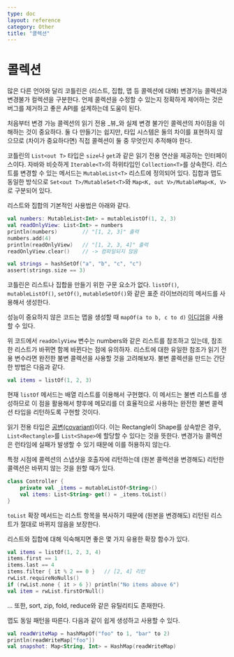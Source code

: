 ```yaml
---
type: doc
layout: reference
category: Other
title: "콜렉션"
---
```


# 콜렉션

많은 다른 언어와 달리 코틀린은 (리스트, 집합, 맵 등 콜렉션에 대해) 변경가능 콜렉션과 변경불가 컬렉션을 구분한다. 언제 콜렉션을 수정할 수 있는지 정확하게 제어하는 것은 버그를 제거하고 좋은 API를 설계하는데 도움이 된다.

처음부터 변경 가능 콜렉션의 읽기 전용 _뷰_와 실제 변경 불가인 콜렉션의 차이점을 이해하는 것이 중요하다. 둘 다 만들기는 쉽지만, 타입 시스템은 둘의 차이를 표현하지 않으므로 (차이가 중요하다면) 직접 콜렉션이 둘 중 무엇인지 추적해야 한다.

코틀린의 `List<out T>` 타입은 `size`나 `get`과 같은 읽기 전용 연산을 제공하는 인터페이스이다. 자바와 비슷하게 `Iterable<T>`의 하위타입인 `Collection<T>`를 상속한다. 리스트를 변경할 수 있는 메서드는 `MutableList<T>` 리스트에 정의되어 있다. 집합과 맵도 동일한 방식으로 `Set<out T>/MutableSet<T>`와 `Map<K, out V>/MutableMap<K, V>`로 구분되어 있다.

리스트와 집합의 기본적인 사용법은 아래와 같다.

``` kotlin
val numbers: MutableList<Int> = mutableListOf(1, 2, 3)
val readOnlyView: List<Int> = numbers
println(numbers)        // "[1, 2, 3]" 출력
numbers.add(4)
println(readOnlyView)   // "[1, 2, 3, 4]" 출력
readOnlyView.clear()    // -> 컴파일되지 않음

val strings = hashSetOf("a", "b", "c", "c")
assert(strings.size == 3)
```

코틀린은 리스트나 집합을 만들기 위한 구문 요소가 없다. `listOf()`, `mutableListOf()`, `setOf()`, `mutableSetOf()`와 같은 표준 라이브러리의 메서드를 사용해서 생성한다.

성능이 중요하지 않은 코드는 맵을 생성할 때 `mapOf(a to b, c to d)` [이디엄](idioms.html#read-only-map)을 사용할 수 있다.

위 코드에서 `readOnlyView` 변수는 numbers와 같은 리스트를 참조하고 있는데, 참조한 리스트가 바뀌면 함께 바뀐다는 점에 유의하자. 리스트에 대한 유일한 참조가 읽기 전용 변수라면 완전한 불변 콜렉션을 사용할 것을 고려해보자. 불변 콜렉션을 만드는 간단한 방법은 다음과 같다.

``` kotlin
val items = listOf(1, 2, 3)
```

현재 `listOf` 메서드는 배열 리스트를 이용해서 구현했다. 이 메서드는 불변 리스트를 생성하므로 이 점을 활용해서 향후에 메모리를 더 효율적으로 사용하는 완전한 불변 콜렉션 타입을 리턴하도록 구현할 것이다.

읽기 전용 타입은 [공변(covariant)](generics.html#variance)이다. 이는 Rectangle이 Shape를 상속받은 경우, `List<Rectangle>`를 `List<Shape>`에 할당할 수 있다는 것을 뜻한다. 변경가능 콜렉션은 런타임에 실패가 발생할 수 있기 때문에 이를 허용하지 않는다.

특정 시점에 콜렉션의 스냅샷을 호출자에 리턴하는데 (원본 콜렉션을 변경해도) 리턴한 콜렉션은 바뀌지 않는 것을 원할 때가 있다.

``` kotlin
class Controller {
    private val _items = mutableListOf<String>()
    val items: List<String> get() = _items.toList()
}
```

`toList` 확장 메서드는 리스트 항목을 복사하기 때문에 (원본을 변경해도) 리턴된 리스트가 절대로 바뀌지 않음을 보장한다.

리스트와 집합에 대해 익숙해지면 좋은 몇 가지 유용한 확장 함수가 있다.

``` kotlin
val items = listOf(1, 2, 3, 4)
items.first == 1
items.last == 4
items.filter { it % 2 == 0 }   // [2, 4] 리턴
rwList.requireNoNulls()
if (rwList.none { it > 6 }) println("No items above 6")
val item = rwList.firstOrNull()
```

... 또한, sort, zip, fold, reduce와 같은 유틸리티도 존재한다.

맵도 동일 패턴을 따른다. 다음과 같이 쉽게 생성하고 사용할 수 있다.

``` kotlin
val readWriteMap = hashMapOf("foo" to 1, "bar" to 2)
println(readWriteMap["foo"])
val snapshot: Map<String, Int> = HashMap(readWriteMap)
```
